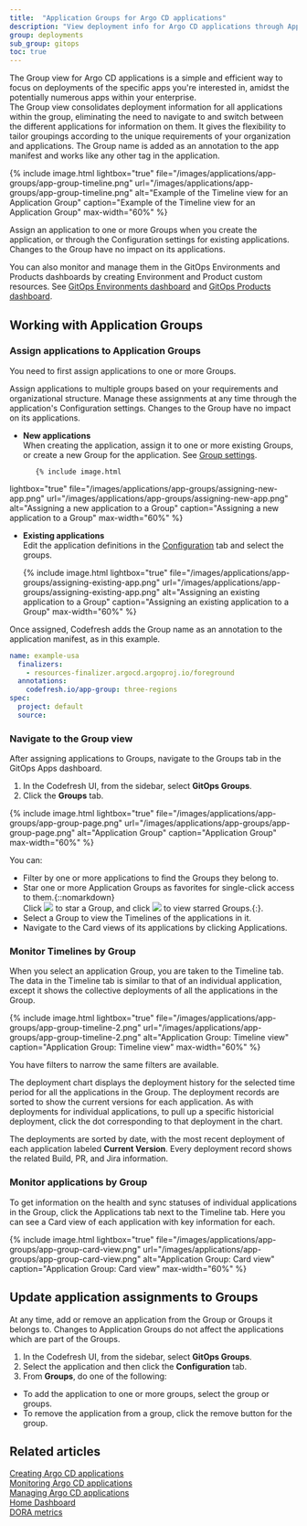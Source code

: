 ```yaml
---
title:  "Application Groups for Argo CD applications"
description: "View deployment info for Argo CD applications through Application Groups"
group: deployments
sub_group: gitops
toc: true
---
```



The Group view for Argo CD applications is a simple and efficient way to focus on deployments of the specific apps you're interested in, amidst the potentially numerous apps within your enterprise.  
The Group view consolidates deployment information for all applications within the group, eliminating the need to navigate to and switch between the different applications for information on them. 
It gives the flexibility to tailor groupings according to the unique requirements of your organization and applications. The Group name is added as an annotation to the app manifest and works like any other tag in the application.


{% include image.html 
lightbox="true" 
file="/images/applications/app-groups/app-group-timeline.png" 
url="/images/applications/app-groups/app-group-timeline.png" 
alt="Example of the Timeline view for an Application Group"
caption="Example of the Timeline view for an Application Group"
max-width="60%" 
%}

Assign an application to one or more Groups when you create the application, or through the Configuration settings for existing applications. Changes to the Group have no impact on its applications.  

You can also monitor and manage them in the GitOps Environments and Products dashboards by creating Environment and Product custom resources. See [GitOps Environments dashboard]({{site.baseurl}}/docs/dashboards/gitops-environments/) and [GitOps Products dashboard]({{site.baseurl}}/docs/dashboards/gitops-products/).  



## Working with Application Groups


### Assign applications to Application Groups

You need to first assign applications to one or more Groups.  

Assign applications to multiple groups based on your requirements and organizational structure. Manage these assignments at any time through the application's Configuration settings. Changes to the Group have no impact on its applications.  


* **New applications**  
  When creating the application, assign it to one or more existing Groups, or create a new Group for the application. See [Group settings]({{site.baseurl}}/docs/deployments/gitops/create-application/#groups).

         {% include image.html 
lightbox="true" 
file="/images/applications/app-groups/assigning-new-app.png" 
url="/images/applications/app-groups/assigning-new-app.png" 
alt="Assigning a new application to a Group"
caption="Assigning a new application to a Group"
max-width="60%" 
%}



* **Existing applications**  
  Edit the application definitions in the [Configuration]({{site.baseurl}}/docs/deployments/gitops/manage-application/#edit-application-definitions) tab and select the groups.

     {% include image.html 
lightbox="true" 
file="/images/applications/app-groups/assigning-existing-app.png" 
url="/images/applications/app-groups/assigning-existing-app.png" 
alt="Assigning an existing application to a Group"
caption="Assigning an existing application to a Group"
max-width="60%" 
%}


Once assigned, Codefresh adds the Group name as an annotation to the application manifest, as in this example.

```yaml
name: example-usa
  finalizers:
    - resources-finalizer.argocd.argoproj.io/foreground
  annotations:
    codefresh.io/app-group: three-regions
spec:
  project: default
  source:
```


### Navigate to the Group view
After assigning applications to Groups, navigate to the Groups tab in the GitOps Apps dashboard. 

1. In the Codefresh UI, from the sidebar, select **GitOps Groups**.
1. Click the **Groups** tab.

{% include image.html 
lightbox="true" 
file="/images/applications/app-groups/app-group-page.png" 
url="/images/applications/app-groups/app-group-page.png" 
alt="Application Group"
caption="Application Group"
max-width="60%" 
%}

You can: 
* Filter by one or more applications to find the Groups they belong to.
* Star one or more Application Groups as favorites for single-click access to them.{::nomarkdown}<br>Click <img src="../../../../images/icons/icon-mark-favorite.png?display=inline-block"> to star a Group, and click <img src="../../../../images/icons/icon-fav-starred.png?display=inline-block"> to view starred Groups.{:}.
* Select a Group to view the Timelines of the applications in it. 
* Navigate to the Card views of its applications by clicking Applications. 



### Monitor Timelines by Group
When you select an application Group, you are taken to the Timeline tab. The data in the Timeline tab is similar to that of an individual application, except it shows the collective deployments of all the applications in the Group. 


{% include image.html 
lightbox="true" 
file="/images/applications/app-groups/app-group-timeline-2.png" 
url="/images/applications/app-groups/app-group-timeline-2.png" 
alt="Application Group: Timeline view"
caption="Application Group: Timeline view"
max-width="60%" 
%}

You have filters to narrow the same filters are available. 


The deployment chart displays the deployment history for the selected time period for all the applications in the Group.
The deployment records are sorted to show the current versions for each application.  As with deployments for individual applications, to pull up a specific historicial deployment, click the dot corresponding to that deployment in the chart.

 The deployments are sorted by date, with the most recent deployment of each application labeled **Current Version**. Every deployment record shows the related Build, PR, and Jira information. 



### Monitor applications by Group 

To get information on the health and sync statuses of individual applications in the Group, click the Applications tab next to the Timeline tab.
Here you can see a Card view of each application with key information for each.

{% include image.html 
lightbox="true" 
file="/images/applications/app-groups/app-group-card-view.png" 
url="/images/applications/app-groups/app-group-card-view.png" 
alt="Application Group: Card view"
caption="Application Group: Card view"
max-width="60%" 
%}



## Update application assignments to Groups
At any time, add or remove an application from the Group or Groups it belongs to. Changes to Application Groups do not affect the applications which are part of the Groups.

1. In the Codefresh UI, from the sidebar, select **GitOps Groups**.
1. Select the application and then click the **Configuration** tab.
1. From **Groups**, do one of the following:
  * To add the application to one or more groups, select the group or groups.
  * To remove the application from a group, click the remove button for the group.

## Related articles
[Creating Argo CD applications]({{site.baseurl}}/docs/deployments/gitops/create-application/)  
[Monitoring Argo CD applications]({{site.baseurl}}/docs/deployments/gitopsmonitor-applications/)  
[Managing Argo CD applications]({{site.baseurl}}/docs/deployments/gitops/manage-application/)  
[Home Dashboard]({{site.baseurl}}/docs/dashboards/home-dashboard/)  
[DORA metrics]({{site.baseurl}}/docs/dashboards/dora-metrics/)  